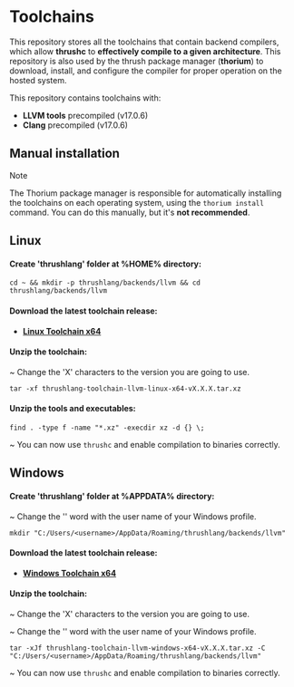 # Toolchains

This repository stores all the toolchains that contain backend compilers, which allow **thrushc** to **effectively compile to a given architecture**. This repository is also used by the thrush package manager (**thorium**) to download, install, and configure the compiler for proper operation on the hosted system.

This repository contains toolchains with:

- **LLVM tools** precompiled (v17.0.6)
- **Clang** precompiled (v17.0.6)

## Manual installation 

> [!NOTE]  
> The Thorium package manager is responsible for automatically installing the toolchains on each operating system, using the `thorium install` command. You can do this manually, but it's **not recommended**.

## Linux

#### Create 'thrushlang' folder at %HOME% directory:

```console
cd ~ && mkdir -p thrushlang/backends/llvm && cd thrushlang/backends/llvm
```

#### Download the latest toolchain release:

- **[Linux Toolchain x64](https://github.com/thrushlang/toolchains/releases/download/Toolchains/thrushlang-toolchain-llvm-linux-x64-v1.0.2.tar.xz)**

#### Unzip the toolchain:

~ Change the 'X' characters to the version you are going to use.

```console
tar -xf thrushlang-toolchain-llvm-linux-x64-vX.X.X.tar.xz
```

#### Unzip the tools and executables:

```console
find . -type f -name "*.xz" -execdir xz -d {} \;
```

~ You can now use `thrushc` and enable compilation to binaries correctly.

## Windows

#### Create 'thrushlang' folder at %APPDATA% directory:

~ Change the '<username>' word with the user name of your Windows profile.

```console
mkdir "C:/Users/<username>/AppData/Roaming/thrushlang/backends/llvm"
```

#### Download the latest toolchain release:

- **[Windows Toolchain x64](https://github.com/thrushlang/toolchains/releases/download/Toolchains/thrushlang-toolchain-llvm-windows-x64-v1.0.0.tar.xz)**

#### Unzip the toolchain:

~ Change the 'X' characters to the version you are going to use.

~ Change the '<username>' word with the user name of your Windows profile.

```console
tar -xJf thrushlang-toolchain-llvm-windows-x64-vX.X.X.tar.xz -C "C:/Users/<username>/AppData/Roaming/thrushlang/backends/llvm"
```

~ You can now use `thrushc` and enable compilation to binaries correctly.

